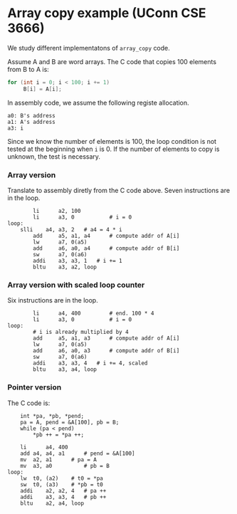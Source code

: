 # Array copy example (UConn CSE 3666)

We study different implementatons of `array_copy` code.

Assume A and B are word arrays. The C code that
copies 100 elements from B to A is:

```C
for (int i = 0; i < 100; i += 1)
     B[i] = A[i];
```

In assembly code, we assume the following registe allocation.

```
a0: B's address
a1: A's address
a3: i
```

Since we know the number of elements is 100, the loop condition 
is not tested at the beginning when `i` is 0. If the number
of elements to copy is unknown, the test is necessary.

### Array version 

Translate to assembly diretly from the C code above. Seven instructions are in
the loop. 

```
        li      a2, 100         
        li      a3, 0           # i = 0
loop:
	slli	a4, a3, 2	# a4 = 4 * i
        add     a5, a1, a4      # compute addr of A[i]
        lw      a7, 0(a5)
        add     a6, a0, a4      # compute addr of B[i]
        sw      a7, 0(a6)
        addi    a3, a3, 1	# i += 1
        bltu    a3, a2, loop 
```

### Array version with scaled loop counter

Six instructions are in the loop. 

```
        li      a4, 400         # end. 100 * 4
        li      a3, 0           # i = 0
loop:
        # i is already multiplied by 4
        add     a5, a1, a3      # compute addr of A[i]
        lw      a7, 0(a5)
        add     a6, a0, a3      # compute addr of B[i]
        sw      a7, 0(a6)
        addi    a3, a3, 4	# i += 4, scaled
        bltu    a3, a4, loop 
```

### Pointer version

The C code is:
```
	int *pa, *pb, *pend;
	pa = A, pend = &A[100], pb = B;
	while (pa < pend)
	    *pb ++ = *pa ++;
```

```
	li   	a4, 400
	add	a4, a4, a1  	# pend = &A[100]
	mv	a2, a1		# pa = A
	mv	a3, a0 	        # pb = B
loop:
	lw	t0, (a2)	# t0 = *pa
	sw	t0, (a3) 	# *pb = t0
	addi	a2, a2, 4	# pa ++
	addi	a3, a3, 4 	# pb ++
	bltu	a2, a4, loop
```
